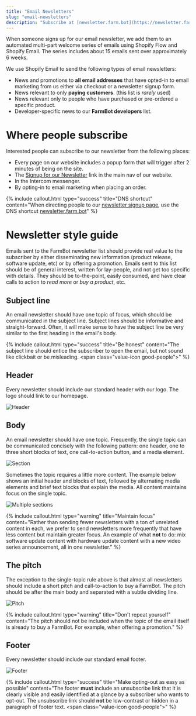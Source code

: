 ```yaml
---
title: "Email Newsletters"
slug: "email-newsletters"
description: "Subscribe at [newsletter.farm.bot](https://newsletter.farm.bot)"
---
```


When someone signs up for our email newsletter, we add them to an automated multi-part welcome series of emails using Shopify Flow and Shopify Email. The series includes about 15 emails sent over approximately 6 weeks.

We use Shopify Email to send the following types of email newsletters:

  * News and promotions to **all email addresses** that have opted-in to email marketing from us either via checkout or a newsletter signup form.
  * News relevant to only **paying customers**. (this list is *rarely* used)
  * News relevant only to people who have purchased or pre-ordered a specific product.
  * Developer-specific news to our **FarmBot developers** list.

# Where people subscribe

Interested people can subscribe to our newsletter from the following places:

  * Every page on our website includes a popup form that will trigger after 2 minutes of being on the site.
  * The [Signup for our Newsletter](https://farm.bot/pages/newsletter) link in the main nav of our website.
  * In the Intercom messenger.
  * By opting-in to email marketing when placing an order.

{%
include callout.html
type="success"
title="DNS shortcut"
content="When directing people to our [newsletter signup page](http://newsletter.farm.bot), use the DNS shortcut [newsletter.farm.bot](http://newsletter.farm.bot)"
%}

# Newsletter style guide

Emails sent to the FarmBot newsletter list should provide real value to the subscriber by either disseminating new information (product release, software update, etc) or by offering a promotion. Emails sent to this list should be of general interest, written for lay-people, and not get too specific with details. They should be to-the-point, easily consumed, and have clear calls to action to *read more* or *buy a product*, etc.

## Subject line

An email newsletter should have one topic of focus, which should be communicated in the subject line. Subject lines should be informative and straight-forward. Often, it will make sense to have the subject line be very similar to the first heading in the email's body.

{%
include callout.html
type="success"
title="Be honest"
content="The subject line should entice the subscriber to open the email, but not sound like clickbait or be misleading. <span class=\"value-icon good-people\"></span>"
%}

## Header

Every newsletter should include our standard header with our logo. The logo should link to our homepage.

![Header](_images/Header.jpg)

## Body

An email newsletter should have one topic. Frequently, the single topic can be communicated concisely with the following pattern: one header, one to three short blocks of text, one call-to-action button, and a media element.

![Section](_images/Section.jpg)

Sometimes the topic requires a little more content. The example below shows an initial header and blocks of text, followed by alternating media elements and brief text blocks that explain the media. All content maintains focus on the single topic.

![Multiple sections](_images/Multiple_sections.jpg)

{%
include callout.html
type="warning"
title="Maintain focus"
content="Rather than sending fewer newsletters with a ton of unrelated content in each, we prefer to send newsletters more frequently that have less content but maintain greater focus. An example of what **not** to do: mix software update content with hardware update content with a new video series announcement, all in one newsletter."
%}

## The pitch

The exception to the single-topic rule above is that almost all newsletters should include a short pitch and call-to-action to buy a FarmBot. The pitch should be after the main body and separated with a subtle dividing line.

![Pitch](_images/Pitch.jpg)

{%
include callout.html
type="warning"
title="Don't repeat yourself"
content="The pitch should not be included when the topic of the email itself is already to buy a FarmBot. For example, when offering a promotion."
%}

## Footer

Every newsletter should include our standard email footer.

![Footer](_images/Footer.jpg)

{%
include callout.html
type="success"
title="Make opting-out as easy as possible"
content="The footer **must** include an unsubscribe link that it is clearly visible and easily identified at a glance by a subscriber who wants to opt-out. The unsubscribe link should **not** be low-contrast or hidden in a paragraph of footer text. <span class=\"value-icon good-people\"></span>"
%}
